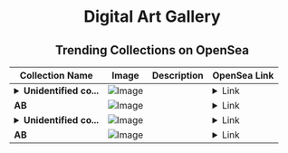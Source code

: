 <div align="center">

# Digital Art Gallery

## Trending Collections on OpenSea

| Collection Name                       | Image                                                                                     | Description                       | OpenSea Link                                                                                          |
|---------------------------------------|-------------------------------------------------------------------------------------------|-----------------------------------|--------------------------------------------------------------------------------------------------------|
| **<details><summary>Unidentified co...</summary>Unidentified contract d85b8372-5c70-496b-9ac7-c58fa7a14f31</details>** | ![Image](https://i.seadn.io/s/raw/files/654b7e9c6f93abe8d20f6c1ead4af558.png?w=500&auto=format?w=200&auto=format) |  | <details><summary>Link</summary>[Unidentified contract d85b8372-5c70-496b-9ac7-c58fa7a14f31](https://opensea.io/collection/unidentified-contract-d85b8372-5c70-496b-9ac7-c58f)</details> |
| **AB** | ![Image](https://i.seadn.io/s/raw/files/2e51f0ced806697ab50f64bcf41b01fe.jpg?w=500&auto=format?w=200&auto=format) |  | <details><summary>Link</summary>[AB](https://opensea.io/collection/ab-2265)</details> |
| **<details><summary>Unidentified co...</summary>Unidentified contract 06f6b5c4-b119-4108-bf43-293e10515b6d</details>** | ![Image](https://i.seadn.io/s/raw/files/654b7e9c6f93abe8d20f6c1ead4af558.png?w=500&auto=format?w=200&auto=format) |  | <details><summary>Link</summary>[Unidentified contract 06f6b5c4-b119-4108-bf43-293e10515b6d](https://opensea.io/collection/unidentified-contract-06f6b5c4-b119-4108-bf43-293e)</details> |
| **AB** | ![Image](https://i.seadn.io/s/raw/files/2e51f0ced806697ab50f64bcf41b01fe.jpg?w=500&auto=format?w=200&auto=format) |  | <details><summary>Link</summary>[AB](https://opensea.io/collection/ab-2264)</details> |

</div>